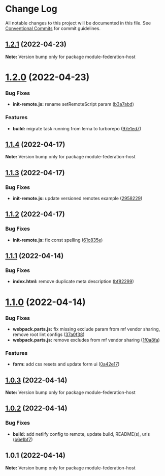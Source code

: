 # Change Log

All notable changes to this project will be documented in this file.
See [Conventional Commits](https://conventionalcommits.org) for commit guidelines.

## [1.2.1](https://github.com/waldronmatt/module-federation-template/compare/v1.2.0...v1.2.1) (2022-04-23)

**Note:** Version bump only for package module-federation-host





# [1.2.0](https://github.com/waldronmatt/module-federation-template/compare/v1.1.4...v1.2.0) (2022-04-23)


### Bug Fixes

* **init-remote.js:** rename setRemoteScript param ([b3a7abd](https://github.com/waldronmatt/module-federation-template/commit/b3a7abd8d07d574405cd2678ef5272c31832ff94))


### Features

* **build:** migrate task running from lerna to turborepo ([97e1ed7](https://github.com/waldronmatt/module-federation-template/commit/97e1ed79251a6eaa152f9e3c9fe0901e6813149d))





## [1.1.4](https://github.com/waldronmatt/module-federation-template/compare/v1.1.3...v1.1.4) (2022-04-17)

**Note:** Version bump only for package module-federation-host





## [1.1.3](https://github.com/waldronmatt/module-federation-template/compare/v1.1.2...v1.1.3) (2022-04-17)


### Bug Fixes

* **init-remote.js:** update versioned remotes example ([2958229](https://github.com/waldronmatt/module-federation-template/commit/2958229832d0a5bdbc7efd10baf5c338c811c157))





## [1.1.2](https://github.com/waldronmatt/module-federation-template/compare/v1.1.1...v1.1.2) (2022-04-17)


### Bug Fixes

* **init-remote.js:** fix const spelling ([61c835e](https://github.com/waldronmatt/module-federation-template/commit/61c835ee2f8ef79ae2ad06a73b0540dcea799bb6))





## [1.1.1](https://github.com/waldronmatt/module-federation-template/compare/v1.1.0...v1.1.1) (2022-04-14)


### Bug Fixes

* **index.html:** remove duplicate meta description ([bf82299](https://github.com/waldronmatt/module-federation-template/commit/bf82299897f2d68ab832e5665c6797e12f2a628c))





# [1.1.0](https://github.com/waldronmatt/module-federation-template/compare/v1.0.3...v1.1.0) (2022-04-14)


### Bug Fixes

* **webpack.parts.js:** fix missing exclude param from mf vendor sharing, remove root lint configs ([37a0f38](https://github.com/waldronmatt/module-federation-template/commit/37a0f38798f568d3c831d3db4ff3e77ea231ff51))
* **webpack.parts.js:** remove excludes from mf vendor sharing ([1f0a8fa](https://github.com/waldronmatt/module-federation-template/commit/1f0a8fa021f64f1f9fe9a2fe0279ce93f0fd766b))


### Features

* **form:** add css resets and update form ui ([0a42e17](https://github.com/waldronmatt/module-federation-template/commit/0a42e17d6698685fb2c54657a14c022a5f58a1ed))





## [1.0.3](https://github.com/waldronmatt/module-federation-template/compare/v1.0.2...v1.0.3) (2022-04-14)

**Note:** Version bump only for package module-federation-host





## [1.0.2](https://github.com/waldronmatt/module-federation-template/compare/v1.0.1...v1.0.2) (2022-04-14)


### Bug Fixes

* **build:** add netlify config to remote, update build, README(s), urls ([b6e1bf7](https://github.com/waldronmatt/module-federation-template/commit/b6e1bf73fe9fe4dcf512ec405c0e8debb46c13e8))





## 1.0.1 (2022-04-14)

**Note:** Version bump only for package module-federation-host
